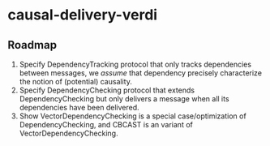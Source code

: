 # causal-delivery-verdi

## Roadmap
1. Specify DependencyTracking protocol that only tracks dependencies between messages, we *assume* that dependency precisely characterize the notion of (potential) causality.
2. Specify DependencyChecking protocol that extends DependencyChecking but only delivers a message when all its dependencies have been delivered.
3. Show VectorDependencyChecking is a special case/optimization of DependencyChecking, and CBCAST is an variant of VectorDependencyChecking.

